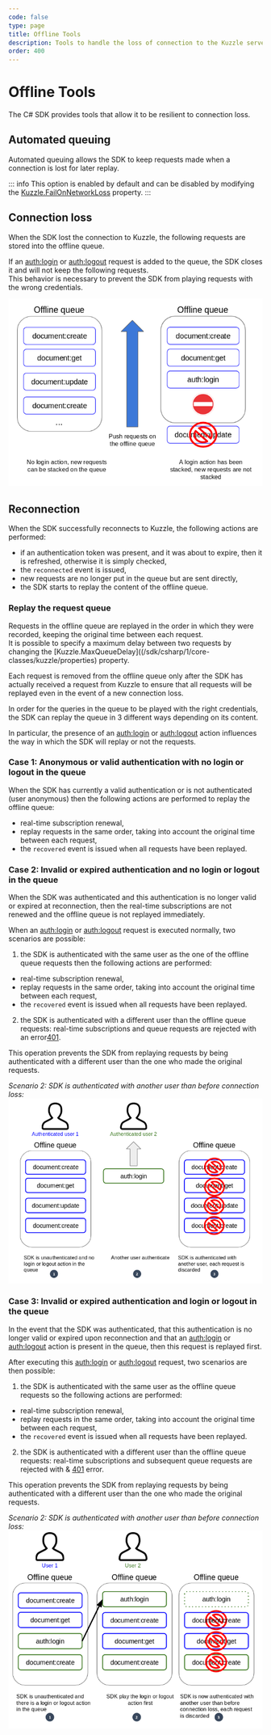 ```yaml
---
code: false
type: page
title: Offline Tools
description: Tools to handle the loss of connection to the Kuzzle server
order: 400
---
```


# Offline Tools

The C# SDK provides tools that allow it to be resilient to connection loss. 

## Automated queuing

Automated queuing allows the SDK to keep requests made when a connection is lost for later replay.  

::: info
This option is enabled by default and can be disabled by modifying the [Kuzzle.FailOnNetworkLoss](/sdk/csharp/1/core-classes/kuzzle/properties) property.
:::

## Connection loss

When the SDK lost the connection to Kuzzle, the following requests are stored into the offline queue.  

If an [auth:login](/sdk/csharp/1/controllers/auth/login) or [auth:logout](/sdk/csharp/1/controllers/auth/login) request is added to the queue, the SDK closes it and will not keep the following requests.  
This behavior is necessary to prevent the SDK from playing requests with the wrong credentials.

![offline queue closed](./offline-queue-closed.png)

## Reconnection

When the SDK successfully reconnects to Kuzzle, the following actions are performed:
  - if an authentication token was present, and it was about to expire, then it is refreshed, otherwise it is simply checked,
  - the `reconnected` event is issued,
  - new requests are no longer put in the queue but are sent directly,
  - the SDK starts to replay the content of the offline queue.

### Replay the request queue

Requests in the offline queue are replayed in the order in which they were recorded, keeping the original time between each request.  
It is possible to specify a maximum delay between two requests by changing the [Kuzzle.MaxQueueDelay]((/sdk/csharp/1/core-classes/kuzzle/properties) property.  

Each request is removed from the offline queue only after the SDK has actually received a request from Kuzzle to ensure that all requests will be replayed even in the event of a new connection loss.

In order for the queries in the queue to be played with the right credentials, the SDK can replay the queue in 3 different ways depending on its content.  

In particular, the presence of an [auth:login](/sdk/csharp/1/controllers/auth/login) or [auth:logout](/sdk/csharp/1/controllers/auth/login) action influences the way in which the SDK will replay or not the requests.

### Case 1: Anonymous or valid authentication with no login or logout in the queue

When the SDK has currently a valid authentication or is not authenticated (user anonymous) then the following actions are performed to replay the offline queue:
  - real-time subscription renewal,
  - replay requests in the same order, taking into account the original time between each request,
  - the `recovered` event is issued when all requests have been replayed.

### Case 2: Invalid or expired authentication and no login or logout in the queue

When the SDK was authenticated and this authentication is no longer valid or expired at reconnection, then the real-time subscriptions are not renewed and the offline queue is not replayed immediately. 

When an [auth:login](/sdk/csharp/1/controllers/auth/login) or [auth:logout](/sdk/csharp/1/controllers/auth/login) request is executed normally, two scenarios are possible:
 1) the SDK is authenticated with the same user as the one of the offline queue requests then the following actions are performed:
  - real-time subscription renewal,
  - replay requests in the same order, taking into account the original time between each request,
  - the `recovered` event is issued when all requests have been replayed.

 2) the SDK is authenticated with a different user than the offline queue requests: real-time subscriptions and queue requests are rejected with an error[401](/core/1/api/essentials/errors#specific-errors).

This operation prevents the SDK from replaying requests by being authenticated with a different user than the one who made the original requests.

*Scenario 2: SDK is authenticated with another user than before connection loss:*
![offline queue with invalid auth and no login/logout](./offline-queue-invalid-auth-no-login.png)

### Case 3: Invalid or expired authentication and login or logout in the queue

In the event that the SDK was authenticated, that this authentication is no longer valid or expired upon reconnection and that an [auth:login](/sdk/csharp/1/controllers/auth/login) or [auth:logout](/sdk/csharp/1/controllers/auth/login) action is present in the queue, then this request is replayed first.  

After executing this [auth:login](/sdk/csharp/1/controllers/auth/login) or [auth:logout](/sdk/csharp/1/controllers/auth/login) request, two scenarios are then possible:
 1) the SDK is authenticated with the same user as the offline queue requests so the following actions are performed:
  - real-time subscription renewal,
  - replay requests in the same order, taking into account the original time between each request,
  - the `recovered` event is issued when all requests have been replayed.
 2) the SDK is authenticated with a different user than the offline queue requests: real-time subscriptions and subsequent queue requests are rejected with & [401](/core/1/api/essentials/errors#specific-errors) error.

This operation prevents the SDK from replaying requests by being authenticated with a different user than the one who made the original requests.

*Scenario 2: SDK is authenticated with another user than before connection loss:*
![offline queue with invalid auth and login/logout present](./offline-queue-invalid-auth-with-login.png)
